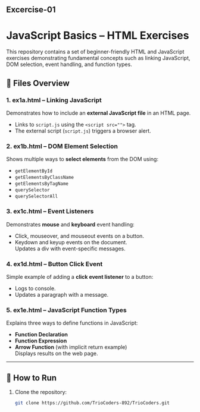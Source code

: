 ## Excercise-01
# JavaScript Basics – HTML Exercises

This repository contains a set of beginner-friendly HTML and JavaScript exercises demonstrating fundamental concepts such as linking JavaScript, DOM selection, event handling, and function types.

## 📂 Files Overview

### 1. **ex1a.html** – Linking JavaScript
Demonstrates how to include an **external JavaScript file** in an HTML page.  
- Links to `script.js` using the `<script src="">` tag.  
- The external script (`script.js`) triggers a browser alert.  

### 2. **ex1b.html** – DOM Element Selection
Shows multiple ways to **select elements** from the DOM using:
- `getElementById`
- `getElementsByClassName`
- `getElementsByTagName`
- `querySelector`
- `querySelectorAll`

### 3. **ex1c.html** – Event Listeners
Demonstrates **mouse** and **keyboard** event handling:
- Click, mouseover, and mouseout events on a button.
- Keydown and keyup events on the document.  
Updates a div with event-specific messages.

### 4. **ex1d.html** – Button Click Event
Simple example of adding a **click event listener** to a button:
- Logs to console.
- Updates a paragraph with a message.

### 5. **ex1e.html** – JavaScript Function Types
Explains three ways to define functions in JavaScript:
- **Function Declaration**  
- **Function Expression**  
- **Arrow Function** (with implicit return example)  
Displays results on the web page.

---

## 🚀 How to Run
1. Clone the repository:
   ```bash
   git clone https://github.com/TrioCoders-892/TrioCoders.git

